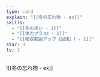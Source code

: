 ```yaml
---
type: card
explain: "[[冬の忘れ物 - ex]]"
skills:
  - "[[冬の想い - 1]]"
  - "[[体力プラスⅠ - 1]]"
  - "[[吸収範囲アップ［回復］Ⅰ - 1]]"
star: 3
lv: 1
---
```


![[冬の忘れ物 - ex]]
